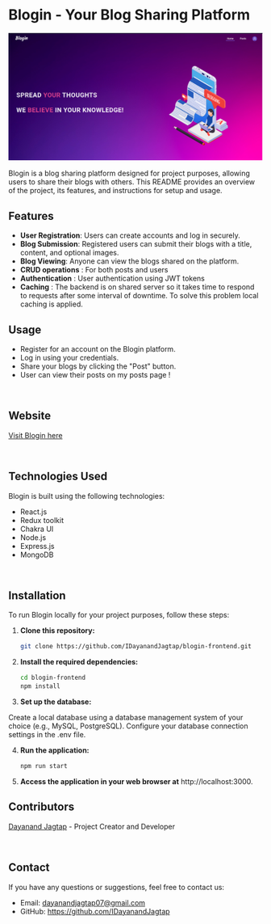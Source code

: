 # Blogin - Your Blog Sharing Platform

![Blogin Logo](./src/assets/Site.png)

Blogin is a blog sharing platform designed for project purposes, allowing users to share their blogs with others. This README provides an overview of the project, its features, and instructions for setup and usage.

## Features

-   **User Registration**: Users can create accounts and log in securely.
-   **Blog Submission**: Registered users can submit their blogs with a title, content, and optional images.
-   **Blog Viewing**: Anyone can view the blogs shared on the platform.
-   **CRUD operations** : For both posts and users
-   **Authentication** : User authentication using JWT tokens
-   **Caching** : The backend is on shared server so it takes time to respond to requests after some interval of downtime. To solve this problem local caching is applied. 

## Usage

-   Register for an account on the Blogin platform.
-   Log in using your credentials.
-   Share your blogs by clicking the "Post" button.
-   User can view their posts on my posts page !

<br>

## Website

[Visit Blogin here](https://blogin-alpha.vercel.app)

<br>

## Technologies Used

Blogin is built using the following technologies:

-   React.js
-   Redux toolkit
-   Chakra UI
-   Node.js
-   Express.js
-   MongoDB

 <br>

## Installation

To run Blogin locally for your project purposes, follow these steps:

1. **Clone this repository:**

    ```bash
    git clone https://github.com/IDayanandJagtap/blogin-frontend.git
    ```

2. **Install the required dependencies:**

    ```bash
    cd blogin-frontend
    npm install
    ```

3. **Set up the database:**

Create a local database using a database management system of your choice (e.g., MySQL, PostgreSQL).
Configure your database connection settings in the .env file.

4. **Run the application:**

    ```bash
    npm run start
    ```

5. **Access the application in your web browser at** http://localhost:3000.
   <br>

## **Contributors**

[Dayanand Jagtap](https://github.com/IDayanandJagtap) - Project Creator and Developer

<br>

## Contact

If you have any questions or suggestions, feel free to contact us:

-   Email: dayanandjagtap07@gmail.com
-   GitHub: https://github.com/IDayanandJagtap
